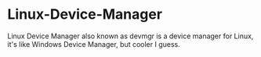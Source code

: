 # Linux-Device-Manager
Linux Device Manager also known as devmgr is a device manager for Linux, it's like Windows Device Manager, but cooler I guess.
